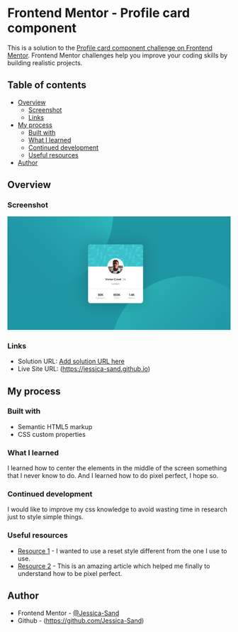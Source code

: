 # Frontend Mentor - Profile card component

This is a solution to the [Profile card component challenge on Frontend Mentor](https://www.frontendmentor.io/challenges/profile-card-component-cfArpWshJ). Frontend Mentor challenges help you improve your coding skills by building realistic projects.

## Table of contents

- [Overview](#overview)
  - [Screenshot](#screenshot)
  - [Links](#links)
- [My process](#my-process)
  - [Built with](#built-with)
  - [What I learned](#what-i-learned)
  - [Continued development](#continued-development)
  - [Useful resources](#useful-resources)
- [Author](#author)

## Overview

### Screenshot

![](./screenshot.png)


### Links

- Solution URL: [Add solution URL here](https://your-solution-url.com)
- Live Site URL: (https://jessica-sand.github.io)

## My process

### Built with

- Semantic HTML5 markup
- CSS custom properties

### What I learned

I learned how to center the elements in the middle of the screen something that I never know to do.
And I learned how to do pixel perfect, I hope so.

### Continued development

I would like to improve my css knowledge to avoid wasting time in research just to style simple things.


### Useful resources

- [Resource 1](https://www.joshwcomeau.com/css/custom-css-reset/) - I wanted to use a reset style different from the one I use to use.
- [Resource 2](https://www.joshwcomeau.com/css/pixel-perfection/) - This is an amazing article which helped me finally to understand how to be pixel perfect.


## Author

- Frontend Mentor - [@Jessica-Sand](https://www.frontendmentor.io/profile/Jessica-Sand)
- Github - (https://github.com/Jessica-Sand)
